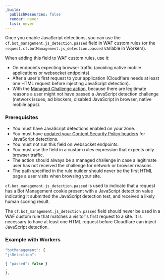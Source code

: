 ```yaml
---
_build:
  publishResources: false
  render: never
  list: never
---
```


Once you enable JavaScript detections, you can use the `cf.bot_management.js_detection.passed` field in WAF custom rules (or the `request.cf.botManagement.js_detection.passed` variable in Workers).

When adding this field to WAF custom rules, use it:

- On endpoints expecting browser traffic (avoiding native mobile applications or websocket endpoints).
- After a user's first request to your application (Cloudflare needs at least one HTML request before injecting JavaScript detection).
- With the [Managed Challenge action](/fundamentals/get-started/concepts/cloudflare-challenges/#managed-challenge-recommended), because there are legitimate reasons a user might not have passed a JavaScript detection challenge (network issues, ad blockers, disabled JavaScript in browser, native mobile apps).

### Prerequisites

- You must have JavaScript detections enabled on your zone.
- You must have [updated your Content Security Policy headers](/bots/reference/javascript-detections/#if-you-have-a-content-security-policy-csp) for JavaScript detections.
- You must not run this field on websocket endpoints.
- You must use the field in a custom rules expression that expects only browser traffic.
- The action should always be a managed challenge in case a legitimate user has not received the challenge for network or browser reasons.
- The path specified in the rule builder should never be the first HTML page a user visits when browsing your site.

`cf.bot_management.js_detection.passed` is used to indicate that a request has a Bot Management cookie present with a JavaScript detection value indicating it submitted the JavaScript detection test, and received a likely human scoring result.

The `cf.bot_management.js_detection.passed` field should never be used in a WAF custom rule that matches a visitor's first request to a site. It is necessary to have at least one HTML request before Cloudflare can inject JavaScript detection.

### Example with Workers

```js
"botManagement": {
"jsDetection":

{ "passed": false }
,
},
```